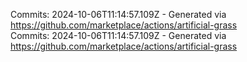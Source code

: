 Commits: 2024-10-06T11:14:57.109Z - Generated via https://github.com/marketplace/actions/artificial-grass
<br>
Commits: 2024-10-06T11:14:57.109Z - Generated via https://github.com/marketplace/actions/artificial-grass
<br>
